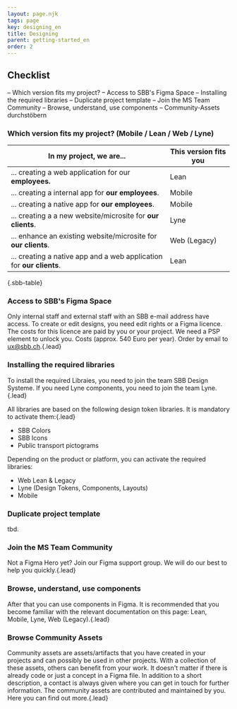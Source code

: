 ```yaml
---
layout: page.njk
tags: page
key: designing_en
title: Designing
parent: getting-started_en
order: 2
---
```



## Checklist
– <sbb-link variant="inline" type="button" href="#variant">Which version fits my project?</sbb-link>
– <sbb-link variant="inline" type="button" href="#figma-space">Access to SBB's Figma Space</sbb-link>
– <sbb-link variant="inline" type="button" href="#install-libraries">Installing the required libraries</sbb-link>
– <sbb-link variant="inline" type="button" href="#duplicate-template">Duplicate project template</sbb-link>
– <sbb-link variant="inline" type="button" href="#enter-community">Join the MS Team Community</sbb-link>
– <sbb-link variant="inline" type="button" href="#use-components">Browse, understand, use components</sbb-link>
– <sbb-link variant="inline" type="button" href="#community-assets">Community-Assets durchstöbern</sbb-link>

<a id="variant"></a>

### Which version fits my project? (Mobile / Lean / Web / Lyne) 

<sbb-table-wrapper>

| In my project, we are...                                            | This version fits you                                                                                      |
|---------------------------------------------------------------------|------------------------------------------------------------------------------------------------------------|
| ... creating a web application for our **employees.**               | <sbb-link variant="inline" type="button" href="/{{page.lang}}/design-system/lean/overview/">Lean</sbb-link>| 
| ... creating a internal app for **our employees**.                  | <sbb-link variant="inline" type="button" href="/{{page.lang}}/design-system/mobile/overview/">Mobile</sbb-link>|
| ... creating a native app for **our employees**.                    | <sbb-link variant="inline" type="button" href="/{{page.lang}}/design-system/mobile/overview/">Mobile</sbb-link>|
| ... creating a a new website/microsite for **our clients**.         | <sbb-link variant="inline" type="button" href="/{{page.lang}}/design-system/lyne/overview/">Lyne</sbb-link>|
| ... enhance an existing website/microsite for **our clients**.      | <sbb-link variant="inline" type="button" href="/{{page.lang}}/design-system/legacy/overview/">Web (Legacy)</sbb-link>|
| ... creating a native app and a web application for **our clients**.| <sbb-link variant="inline" type="button" href="/{{page.lang}}/design-system/lean/overview/">Lean</sbb-link>| & <sbb-link variant="inline" type="button" href="/{{page.lang}}/design-system/mobile/overview/">Mobile</sbb-link>|


{.sbb-table}

</sbb-table-wrapper>

<a id="figma-space"></a>

### Access to SBB's Figma Space 
Only internal staff and external staff with an SBB e-mail address have access. 
To create or edit designs, you need edit rights or a Figma licence. The costs for this licence are paid by you or your project. We need a PSP element to unlock you. Costs (approx. 540 Euro per year).
Order by email to <sbb-link variant="inline" type="button" href="mailto:ux@sbb.ch">ux@sbb.ch</sbb-link>.{.lead}

<a id="install-libraries"></a>

### Installing the required libraries 
To install the required Libraies, you need to join the team <sbb-link variant="inline" type="button" target="_blank" href="https://www.figma.com/files/937035332175966726/team/1016730059889367563">SBB Design Systeme</sbb-link>. If you need Lyne components, you need to join the team <sbb-link variant="inline" type="button" target="_blank" href="https://www.figma.com/files/937035332175966726/team/877917807932767158">Lyne</sbb-link>.{.lead}

All libraries are based on the following design token libraries. It is mandatory to activate them:{.lead}
- <sbb-link variant="inline" type="button" target="_blank" href="https://www.figma.com/file/MN4unbOECrOGJ2bKxgYZI1/SBB-Colors?t=gMc333VEVkr5hjze-1">SBB Colors</sbb-link>  
- <sbb-link variant="inline" type="button" target="_blank" href="https://www.figma.com/file/UQBd7cHKav0hr9oXYp7opJ/SBB-Icons?t=gMc333VEVkr5hjze-1">SBB Icons</sbb-link>   
- <sbb-link variant="inline" type="button" target="_blank" href="https://www.figma.com/file/el6W0pbvl6BRgaiPZ5NFqE/SBB-Pictograms?t=gMc333VEVkr5hjze-1">Public transport pictograms</sbb-link>

Depending on the product or platform, you can activate the required libraries:

- <sbb-link variant="inline" type="button" target="_blank" href="https://www.figma.com/file/rFH1tRfynj4OtGjAqTxxC2/Web?t=gMc333VEVkr5hjze-1">Web Lean & Legacy</sbb-link>
- Lyne (<sbb-link variant="inline" type="button" target="_blank" href="https://www.figma.com/file/mWknI2rC5DJmOgRO61WKai/Lyne-Design-Tokens?t=gMc333VEVkr5hjze-1">Design Tokens</sbb-link>, <sbb-link variant="inline" type="button" target="_blank" href="https://www.figma.com/file/9r6xSfNmEfCFxl1yFYedrj/Lyne-Components?t=gMc333VEVkr5hjze-1">Components</sbb-link>, <sbb-link variant="inline" type="button" target="_blank" href="https://www.figma.com/file/NUX79tafHqkptULT7QLQ0n/Lyne-Layouts?t=gMc333VEVkr5hjze-1">Layouts</sbb-link>)
- <sbb-link variant="inline" type="button" target="_blank" href="https://www.figma.com/file/WOtLIam1xwrqcgnAITsEhV/Design-System-Mobile?t=gMc333VEVkr5hjze-1">Mobile</sbb-link>


<a id="duplicate-template"></a>

### Duplicate project template 
tbd.

<a id="enter-community"></a>

### Join the MS Team Community 
Not a Figma Hero yet? Join our <sbb-link variant="inline" type="button" target="_blank" href="https://teams.microsoft.com/l/channel/19%3ac23a8ec66e74476895665eaef367be78%40thread.skype/Figma%2520Selbsthilfegruppe?groupId=6dcd0a69-d490-423c-b318-ea2b5e6d3b7b&tenantId=2cda5d11-f0ac-46b3-967d-af1b2e1bd01a">Figma support group</sbb-link>. We will do our best to help you quickly.{.lead}

<a id="use-components"></a>

### Browse, understand, use components
After that you can use components in Figma. It is recommended that you become familiar with the relevant documentation on this page: <sbb-link variant="inline" type="button" href="/{{page.lang}}/design-system/lean/overview/">Lean</sbb-link>, <sbb-link variant="inline" type="button" href="/{{page.lang}}/design-system/mobile/overview/">Mobile</sbb-link>, <sbb-link variant="inline" type="button" href="/{{page.lang}}/design-system/lyne/overview/">Lyne</sbb-link>, <sbb-link variant="inline" type="button" href="/{{page.lang}}/design-system/legacy/overview/">Web (Legacy)</sbb-link>.{.lead}

<a id="community-assets"></a>

### Browse Community Assets 
Community assets are assets/artifacts that you have created in your projects and can possibly be used in other projects. With a collection of these assets, others can benefit from your work. It doesn't matter if there is already code or just a concept in a Figma file. In addition to a short description, a contact is always given where you can get in touch for further information. The community assets are contributed and maintained by you. <sbb-link variant="inline" type="button" href="/{{page.lang}}/design-system/community-assets/catalogue/">Here</sbb-link> you can find out more.{.lead}